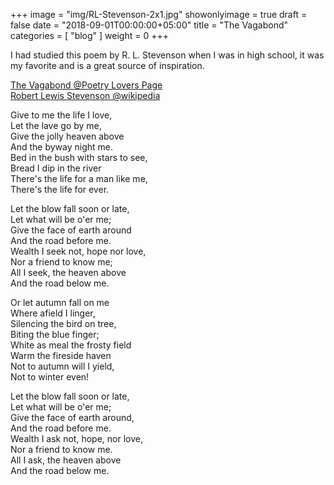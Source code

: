 
+++
image = "img/RL-Stevenson-2x1.jpg"
showonlyimage = true
draft = false
date = "2018-09-01T00:00:00+05:00"
title = "The Vagabond"
categories = [ "blog" ]
weight = 0
+++

I had studied this poem by R. L. Stevenson when I was in high school, it was my favorite and is a great source of
inspiration.

[The Vagabond @Poetry Lovers Page](https://www.poetryloverspage.com/poets/stevenson/vagabond.html)  
[Robert Lewis Stevenson @wikipedia](https://en.wikipedia.org/wiki/Robert_Louis_Stevenson)  

<!--more-->

Give to me the life I love,  
  Let the lave go by me,  
Give the jolly heaven above  
  And the byway night me.  
Bed in the bush with stars to see,  
  Bread I dip in the river  
There's the life for a man like me,   
  There's the life for ever.   

Let the blow fall soon or late,  
  Let what will be o'er me;  
Give the face of earth around  
  And the road before me.  
Wealth I seek not, hope nor love,  
  Nor a friend to know me;  
All I seek, the heaven above  
  And the road below me.  

Or let autumn fall on me  
  Where afield I linger,  
Silencing the bird on tree,  
  Biting the blue finger;  
White as meal the frosty field  
  Warm the fireside haven  
Not to autumn will I yield,  
  Not to winter even!  

Let the blow fall soon or late,  
  Let what will be o'er me;  
Give the face of earth around,  
  And the road before me.  
Wealth I ask not, hope, nor love,  
  Nor a friend to know me.  
All I ask, the heaven above  
  And the road below me.  

